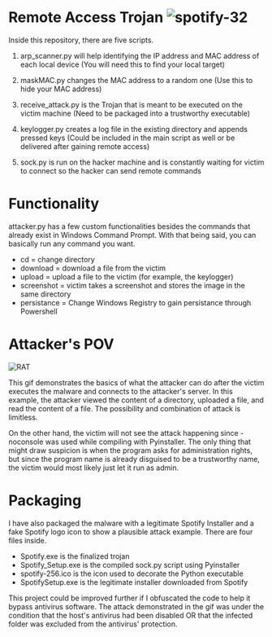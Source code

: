 # Remote Access Trojan ![spotify-32](https://user-images.githubusercontent.com/81070073/139213113-bf304e3e-e824-4944-bd65-433522572dd4.png)

Inside this repository, there are five scripts.

1. arp_scanner.py will help identifying the IP address and MAC address of each local device (You will need this to find your local target)
2. maskMAC.py changes the MAC address to a random one (Use this to hide your MAC address)

3. receive_attack.py is the Trojan that is meant to be executed on the victim machine (Need to be packaged into a trustworthy executable)
4. keylogger.py creates a log file in the existing directory and appends pressed keys (Could be included in the main script as well or be delivered after gaining remote access)
5. sock.py is run on the hacker machine and is constantly waiting for victim to connect so the hacker can send remote commands

# Functionality

attacker.py has a few custom functionalities besides the commands that already exist in Windows Command Prompt. With that being said, you can basically run any command you want.
   - cd = change directory
   - download <filename> = download a file from the victim
   - upload <filename> = upload a file to the victim (for example, the keylogger)
   - screenshot = victim takes a screenshot and stores the image in the same directory
   - persistance = Change Windows Registry to gain persistance through Powershell

# Attacker's POV
    
![RAT](https://user-images.githubusercontent.com/81070073/139211842-1094cbe0-649f-4ceb-a081-d20c510cc77f.gif)

    
This gif demonstrates the basics of what the attacker can do after the victim executes the malware and connects to the attacker's server. In this example, the attacker viewed the content of a directory, uploaded a file, and read the content of a file. The possibility and combination of attack is limitless.

On the other hand, the victim will not see the attack happening since -noconsole was used while compiling with Pyinstaller. The only thing that might draw suspicion is when the program asks for administration rights, but since the program name is already disguised to be a trustworthy name, the victim would most likely just let it run as admin.
   
# Packaging

   
I have also packaged the malware with a legitimate Spotify Installer and a fake Spotify logo icon to show a plausible attack example.
There are four files inside.
- Spotify.exe is the finalized trojan
- Spotify_Setup.exe is the compiled sock.py script using Pyinstaller
- spotify-256.ico is the icon used to decorate the Python executable
- SpotifySetup.exe is the legitimate installer downloaded from Spotify

This project could be improved further if I obfuscated the code to help it bypass antivirus software.
The attack demonstrated in the gif was under the condition that the host's antivirus had been disabled OR
that the infected folder was excluded from the antivirus' protection.

